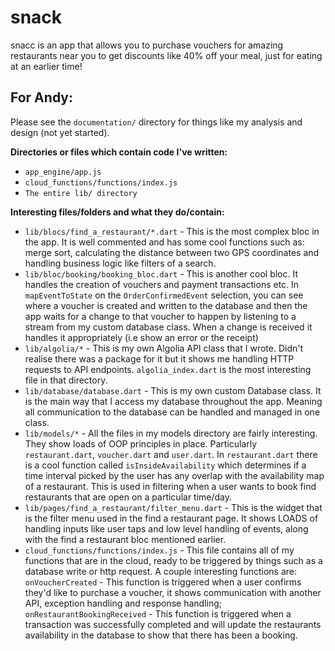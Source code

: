 # snack

snacc is an app that allows you to purchase vouchers for amazing restaurants near you to get discounts like 40% off your meal, just for eating at an earlier time!

## For Andy:

Please see the `documentation/` directory for things like my analysis and design (not yet started).

**Directories or files which contain code I've written:**

- `app_engine/app.js`
- `cloud_functions/functions/index.js`
- `The entire lib/ directory`

**Interesting files/folders and what they do/contain:**

- `lib/blocs/find_a_restaurant/*.dart` - This is the most complex bloc in the app. It is well commented and has some cool functions such as: merge sort, calculating the distance between two GPS coordinates and handling business logic like filters of a search.
- `lib/bloc/booking/booking_bloc.dart` - This is another cool bloc. It handles the creation of vouchers and payment transactions etc. In  `mapEventToState` on the `OrderConfirmedEvent` selection, you can see where a voucher is created and written to the database and then the app waits for a change to that voucher to happen by listening to a stream from my custom database class. When a change is received it handles it appropriately (i.e show an error or the receipt)
- `lib/algolia/*` - This is my own Algolia API class that I wrote. Didn't realise there was a package for it but it shows me handling HTTP requests to API endpoints. `algolia_index.dart` is the most interesting file in that directory.
- `lib/database/database.dart` - This is my own custom Database class. It is the main way that I access my database throughout the app. Meaning all communication to the database can be handled and managed in one class.
- `lib/models/*` - All the files in my models directory are fairly interesting. They show loads of OOP principles in place. Particularly `restaurant.dart`, `voucher.dart` and `user.dart`. In `restaurant.dart` there is a cool function called `isInsideAvailability` which determines if a time interval picked by the user has any overlap with the availability map of a restaurant. This is used in filtering when a user wants to book find restaurants that are open on a particular time/day.
- `lib/pages/find_a_restaurant/filter_menu.dart` - This is the widget that is the filter menu used in the find a restaurant page. It shows LOADS of handling inputs like user taps and low level handling of events, along with the find a restaurant bloc mentioned earlier.
- `cloud_functions/functions/index.js` - This file contains all of my functions that are in the cloud, ready to be triggered by things such as a database write or http request. A couple interesting functions are: `onVoucherCreated` - This function is triggered when a user confirms they'd like to purchase a voucher, it shows communication with another API, exception handling and response handling; `onRestaurantBookingReceived` - This function is triggered when a transaction was successfully completed and will update the restaurants availability in the database to show that there has been a booking.


